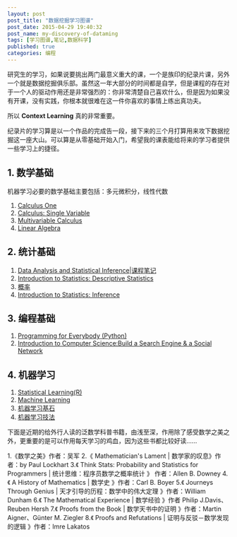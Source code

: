 ```yaml
---
layout: post
post_title: "数据挖掘学习图谱"
post_date: 2015-04-29 19:40:32
post_name: my-discovery-of-dataming
tags: [学习图谱,笔记,数据科学]
published: true
categories: 编程
---
```


研究生的学习，如果说要挑出两门最意义重大的课，一个是族印的纪录片课，另外一个就是数据挖掘俱乐部。虽然这一年大部分的时间都是自学，但是课程的存在对于一个人的驱动作用还是非常强烈的：你非常清楚自己喜欢什么，但是因为如果没有开课，没有实践，你根本就很难在这一件你喜欢的事情上练出真功夫。

所以 **Context Learning** 真的非常重要。

纪录片的学习算是以一个作品的完成告一段，接下来的三个月打算用来攻下数据挖掘这一座大山。可以算是从零基础开始入门，希望我的课表能给将来的学习者提供一些学习上的捷径。

## 1. 数学基础
机器学习必要的数学基础主要包括：多元微积分，线性代数
1. [Calculus One](https://www.coursera.org/learn/calculus1) 
2. [Calculus: Single Variable](https://www.coursera.org/course/calcsing)
3. [Multivariable Calculus](http://ocw.mit.edu/courses/mathematics/18-02sc-multivariable-calculus-fall-2010/)
4. [Linear Algebra](http://ocw.mit.edu/courses/mathematics/18-06-linear-algebra-spring-2010/)

## 2. 统计基础
1. [Data Analysis and Statistical Inference](https://www.coursera.org/course/statistics)|[课程笔记](http://banpie.farbox.com/note-of-Data-Analysis-and-Statistical-Inference/)
1. [Introduction to Statistics: Descriptive Statistics](https://www.edx.org/course/introduction-statistics-descriptive-uc-berkeleyx-stat2-1x) 
2. [概率](https://www.coursera.org/course/prob)
3. [Introduction to Statistics: Inference](https://www.edx.org/course/introduction-statistics-inference-uc-berkeleyx-stat2-3x#.U3nU2vmSxhQ)

## 3. 编程基础
1. [Programming for Everybody (Python)](https://www.coursera.org/course/pythonlearn)
2. [Introduction to Computer Science:Build a Search Engine & a Social Network](https://www.udacity.com/course/intro-to-computer-science--cs101)

## 4. 机器学习
1. [Statistical Learning(R)](https://lagunita.stanford.edu/courses/HumanitiesandScience/StatLearning/Winter2015/about)
2. [Machine Learning](https://www.coursera.org/learn/machine-learning)
3. [机器学习基石](https://www.coursera.org/course/ntumlone)
4. [机器学习技法](https://www.coursera.org/course/ntumltwo)

下面是近期的给外行人读的泛数学科普书籍，由浅至深，作用除了感受数学之美之外，更重要的是可以作用每天学习的鸡血，因为这些书都比较好读……

1.《数学之美》作者：吴军 
2.《 Mathematician's Lament | 数学家的叹息》作者：by Paul Lockhart
3.《 Think Stats: Probability and Statistics for Programmers | 统计思维：程序员数学之概率统计 》 作者：Allen B. Downey
4.《 A History of Mathematics | 数学史 》作者：Carl B. Boyer
5.《 Journeys Through Genius | 天才引导的历程：数学中的伟大定理 》作者：William Dunham
6.《 The Mathematical Experience | 数学经验 》作者 Philip J.Davis、Reuben Hersh
7.《 Proofs from the Book  | 数学天书中的证明 》作者：Martin Aigner、Günter M. Ziegler
8.《 Proofs and Refutations | 证明与反驳－数学发现的逻辑 》作者：Imre Lakatos